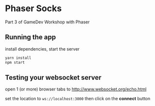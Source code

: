 # Phaser Socks

Part 3 of GameDev Workshop with Phaser

## Running the app

install dependencies, start the server

```sh
yarn install
npm start
```

## Testing your websocket server

open 1 (or more) browser tabs to http://www.websocket.org/echo.html

set the location to `ws://localhost:3000`
then click on the **connect** button
